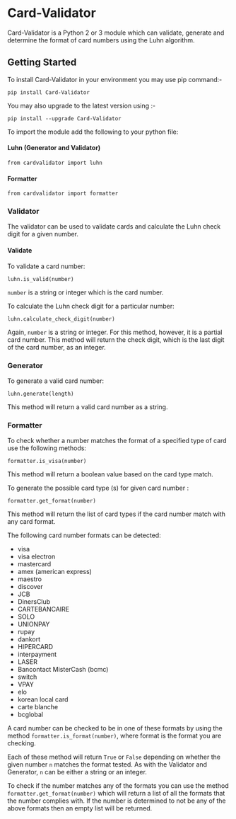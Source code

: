 # Card-Validator

Card-Validator is a Python 2 or 3 module which can validate, generate and determine the format of  card numbers using the Luhn algorithm.

## Getting Started

To install Card-Validator in your environment you may use pip command:-

    pip install Card-Validator

You may also upgrade to the latest version using :-
    
    pip install --upgrade Card-Validator
    
To import the module add the following to your python file:

#### Luhn (Generator and Validator)
    from cardvalidator import luhn
#### Formatter
    from cardvalidator import formatter

### Validator
The validator can be used to validate  cards and calculate the Luhn check digit for a given number.

#### Validate
To validate a  card number:

    luhn.is_valid(number)

`number` is a string or integer which is the  card number.

To calculate the Luhn check digit for a particular number:

    luhn.calculate_check_digit(number)

Again, `number` is a string or integer. For this method, however, it is a partial  card number. This method will return the check digit, which is the last digit of the card number, as an integer.

### Generator
To generate a valid  card number:

    luhn.generate(length)

This method will return a valid  card number as a string.

### Formatter
To check whether a number matches the format of a specified type of card use the following methods:

    formatter.is_visa(number)

This method will return a boolean value based on the card type match.

To generate the possible card type (s) for given card number :

    formatter.get_format(number)
    
This method will return the list of card types if the card number match with any card format.
    
The following card number formats can be detected:

+ visa
+ visa electron
+ mastercard
+ amex (american express)
+ maestro
+ discover
+ JCB
+ DinersClub
+ CARTEBANCAIRE
+ SOLO
+ UNIONPAY
+ rupay
+ dankort
+ HIPERCARD
+ interpayment
+ LASER
+ Bancontact MisterCash (bcmc)
+ switch
+ VPAY
+ elo
+ korean local card
+ carte blanche
+ bcglobal

A card number can be checked to be in one of these formats by using the method `formatter.is_format(number)`, where format is the format you are checking.

Each of these method will return `True` or `False` depending on whether the given number
`n` matches the format tested. As with the Validator and Generator, `n` can be
either a string or an integer.

To check if the number matches any of the formats you can use the method `formatter.get_format(number)` which will return a list of all the formats that the number complies with. If the number is determined to not be any of the above formats then an empty list will be returned.
